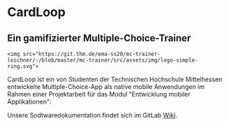 # CardLoop
## Ein gamifizierter Multiple-Choice-Trainer


`<img src="https://git.thm.de/ema-ss20/mc-trainer-leichner/-/blob/master/mc-trainer/src/assets/img/logo-simple-ring.svg">`


CardLoop ist ein von Studenten der Technischen Hochschule Mittelhessen entwickelte Multiple-Choice-App 
als native mobile Anwendungen im Rahmen einer Projektarbeit für das Modul "Entwicklung mobiler Applikationen":


Unsere Sodtwaredokumentation findet sich im GitLab [Wiki](https://git.thm.de/ema-ss20/mc-trainer-leichner/-/wikis/home).